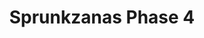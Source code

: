 ---
slug: sprunkzanas-phase-4
title: Sprunkzanas Phase 4
description: "Sprunkzanas Phase 4 is an exciting online game. Play for free directly in your browser!"
icon: /images/new_mods/Sprunkzanas Phase 4.png
url: https://wowtbc.net/sprunkin/sprunkzanas-phase4/index.html
previewImage: /images/new_mods/Sprunkzanas Phase 4.png
type: new mods

# SEO配置
seo:
  title: "Sprunkzanas Phase 4 - Play Free Online Game | Fun Browser Games"
  description: "Sprunkzanas Phase 4 - Play this fun online game for free in your browser. No download required!"
  ogImage: "/images/new_mods/Sprunkzanas Phase 4.png"
  keywords: "sprunkzanas-phase-4, online game, browser game, free game, new mods game, play online"

videoUrls:
  - https://www.youtube.com/embed/example1
  - https://www.youtube.com/embed/example2

whyPlay:
  title: "Why Play Sprunkzanas Phase 4?"
  items:
    - "Immersive Gameplay: Sprunkzanas Phase 4 offers an engaging and immersive gaming experience that will keep you entertained for hours"
    - "Challenging Levels: Test your skills with increasingly difficult challenges and obstacles"
    - "Beautiful Graphics: Enjoy stunning visuals and smooth animations that bring the game world to life"
    - "Regular Updates: New content and features are added regularly to keep the game fresh and exciting"
    - "Free to Play: Experience all the fun without spending a penny"
    - "Community Features: Connect with other players, share strategies, and compete for high scores"
    - "Cross-Platform: Play on any device with a web browser, no downloads required"

features:
  title: "Key Features of Sprunkzanas Phase 4"
  image: "/images/new_mods/Sprunkzanas Phase 4.png"
  items:
    - "Intuitive Controls: Easy to learn controls make Sprunkzanas Phase 4 accessible for players of all skill levels"
    - "Multiple Game Modes: Enjoy various gameplay options that provide different challenges and experiences"
    - "Character Customization: Personalize your gaming experience with unique characters and items"
    - "Achievement System: Complete special tasks to earn rewards and recognition"
    - "Leaderboards: Compete with players worldwide and see who can achieve the highest scores"

characteristics:
  title: "Game Characteristics"
  image: "/images/new_mods/Sprunkzanas Phase 4.png"
  items:
    - "Genre: New mods game with elements of strategy and skill"
    - "Difficulty: Suitable for both casual gamers and those seeking a challenge"
    - "Play Time: Quick sessions or extended gameplay, depending on your preference"
    - "Art Style: Vibrant and engaging visuals that enhance the gaming experience"
    - "Sound Design: Immersive audio that complements the gameplay perfectly"

info: "Sprunkzanas Phase 4 is an exciting online game that offers players a unique and engaging gaming experience. With its intuitive controls, stunning visuals, and challenging gameplay, Sprunkzanas Phase 4 provides hours of entertainment for players of all ages and skill levels. Whether you're looking for a quick gaming session during a break or an extended play session, Sprunkzanas Phase 4 delivers an immersive experience that will keep you coming back for more. The game features multiple levels of increasing difficulty, ensuring that players are constantly challenged as they progress. With regular updates adding new content and features, Sprunkzanas Phase 4 remains fresh and exciting, providing endless entertainment options for its growing community of players."

howToPlayIntro: "Welcome to Sprunkzanas Phase 4! This guide will walk you through the basics and help you master the game. Whether you're a beginner or looking to improve your skills, these tips and instructions will enhance your gaming experience."

howToPlaySteps:
  - title: "Getting Started"
    description: "Begin your Sprunkzanas Phase 4 adventure by familiarizing yourself with the controls. Use your keyboard or mouse to navigate through the game interface. The tutorial will guide you through the basic mechanics and help you understand the objectives."
  - title: "Understanding the Objectives"
    description: "In Sprunkzanas Phase 4, your main goal is to progress through levels by completing specific objectives. Each level presents unique challenges that require different strategies and approaches."
  - title: "Mastering the Controls"
    description: "Practice using the controls to improve your precision and reaction time. Sprunkzanas Phase 4 requires quick reflexes and strategic thinking to overcome obstacles and defeat opponents."
  - title: "Utilizing Power-ups"
    description: "Collect power-ups throughout the game to enhance your abilities and overcome difficult challenges. Each power-up offers unique advantages that can be crucial for success."
  - title: "Developing Strategies"
    description: "As you progress in Sprunkzanas Phase 4, develop effective strategies for different scenarios. Analyze patterns, anticipate challenges, and adapt your approach to maximize your performance."

faq:
  title: "Frequently Asked Questions about Sprunkzanas Phase 4"
  items:
    - question: "Is Sprunkzanas Phase 4 free to play?"
      answer: "Yes, Sprunkzanas Phase 4 is completely free to play directly in your web browser. No downloads or purchases are required to enjoy the full game experience."
    - question: "Can I play Sprunkzanas Phase 4 on mobile devices?"
      answer: "Yes, Sprunkzanas Phase 4 is optimized for both desktop and mobile play. You can enjoy the game on any device with a web browser and internet connection."
    - question: "Are there any in-game purchases?"
      answer: "While Sprunkzanas Phase 4 is free to play, there may be optional in-game purchases available for cosmetic items or additional features that don't affect core gameplay."
    - question: "How often is Sprunkzanas Phase 4 updated?"
      answer: "The developers regularly update Sprunkzanas Phase 4 with new content, features, and improvements based on player feedback and game performance."
    - question: "Can I play Sprunkzanas Phase 4 offline?"
      answer: "Currently, Sprunkzanas Phase 4 requires an internet connection to play as it's a browser-based online game."
    - question: "Is Sprunkzanas Phase 4 suitable for children?"
      answer: "Yes, Sprunkzanas Phase 4 is designed to be family-friendly and suitable for players of all ages."
    - question: "How do I report bugs or issues?"
      answer: "If you encounter any problems while playing Sprunkzanas Phase 4, you can report them through the game's support page or contact the developers directly through their website."
    - question: "Still Have Questions?"
      answer: "If you have additional questions about Sprunkzanas Phase 4 that aren't covered in this FAQ, please visit our support center or contact our customer service team for assistance."
---